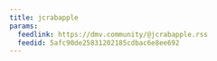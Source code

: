 ```yaml
---
title: jcrabapple
params:
  feedlink: https://dmv.community/@jcrabapple.rss
  feedid: 5afc90de25831202185cdbac6e8ee692
---
```

